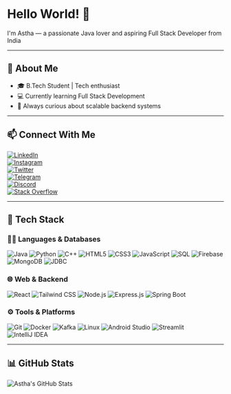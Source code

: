 # Hello World! 👋  
I'm Astha — a passionate Java lover and aspiring Full Stack Developer from India

---

## 🌟 About Me

- 🎓 B.Tech Student | Tech enthusiast  
- 💻 Currently learning Full Stack Development  
- 🌱 Always curious about scalable backend systems  


---

## 📫 Connect With Me

[![LinkedIn](https://img.shields.io/badge/LinkedIn-0077B5?style=for-the-badge&logo=linkedin&logoColor=white)](https://www.linkedin.com/in/astha-bharti)  
[![Instagram](https://img.shields.io/badge/Instagram-E4405F?style=for-the-badge&logo=instagram&logoColor=white)](https://instagram.com/astha.rya_)  
[![Twitter](https://img.shields.io/badge/Twitter-1DA1F2?style=for-the-badge&logo=twitter&logoColor=white)](https://twitter.com/asthabharti_)  
[![Telegram](https://img.shields.io/badge/Telegram-26A5E4?style=for-the-badge&logo=telegram&logoColor=white)](https://t.me/astharya2)  
[![Discord](https://img.shields.io/badge/Discord-5865F2?style=for-the-badge&logo=discord&logoColor=white)](https://discord.com/users/1199453436012394557)  
[![Stack Overflow](https://img.shields.io/badge/Stack_Overflow-FE7A16?style=for-the-badge&logo=stackoverflow&logoColor=white)](https://stackoverflow.com/users/21077791/jiya)

---

## 🧰 Tech Stack

### 👩‍💻 Languages & Databases

![Java](https://img.shields.io/badge/Java-ED8B00?style=for-the-badge&logo=openjdk&logoColor=white)
![Python](https://img.shields.io/badge/Python-3670A0?style=for-the-badge&logo=python&logoColor=white)
![C++](https://img.shields.io/badge/C++-00599C?style=for-the-badge&logo=c%2b%2b&logoColor=white)
![HTML5](https://img.shields.io/badge/HTML5-E34F26?style=for-the-badge&logo=html5&logoColor=white)
![CSS3](https://img.shields.io/badge/CSS3-1572B6?style=for-the-badge&logo=css3&logoColor=white)
![JavaScript](https://img.shields.io/badge/JavaScript-F7DF1E?style=for-the-badge&logo=javascript&logoColor=black)
![SQL](https://img.shields.io/badge/SQL-003B57?style=for-the-badge&logo=postgresql&logoColor=white)
![Firebase](https://img.shields.io/badge/Firebase-FFCA28?style=for-the-badge&logo=firebase&logoColor=black)
![MongoDB](https://img.shields.io/badge/MongoDB-4EA94B?style=for-the-badge&logo=mongodb&logoColor=white)
![JDBC](https://img.shields.io/badge/JDBC-003B57?style=for-the-badge&logo=java&logoColor=white)

### 🌐 Web & Backend

![React](https://img.shields.io/badge/React-20232A?style=for-the-badge&logo=react&logoColor=61DAFB)
![Tailwind CSS](https://img.shields.io/badge/Tailwind_CSS-06B6D4?style=for-the-badge&logo=tailwind-css&logoColor=white)
![Node.js](https://img.shields.io/badge/Node.js-339933?style=for-the-badge&logo=node.js&logoColor=white)
![Express.js](https://img.shields.io/badge/Express.js-000000?style=for-the-badge&logo=express&logoColor=white)
![Spring Boot](https://img.shields.io/badge/Spring_Boot-6DB33F?style=for-the-badge&logo=springboot&logoColor=white)

### ⚙️ Tools & Platforms

![Git](https://img.shields.io/badge/Git-F05032?style=for-the-badge&logo=git&logoColor=white)
![Docker](https://img.shields.io/badge/Docker-2496ED?style=for-the-badge&logo=docker&logoColor=white)
![Kafka](https://img.shields.io/badge/Apache_Kafka-231F20?style=for-the-badge&logo=apachekafka&logoColor=white)
![Linux](https://img.shields.io/badge/Linux-FCC624?style=for-the-badge&logo=linux&logoColor=black)
![Android Studio](https://img.shields.io/badge/Android_Studio-3DDC84?style=for-the-badge&logo=android-studio&logoColor=white)
![Streamlit](https://img.shields.io/badge/Streamlit-FF4B4B?style=for-the-badge&logo=streamlit&logoColor=white)
![IntelliJ IDEA](https://img.shields.io/badge/IntelliJ_IDEA-000000?style=for-the-badge&logo=intellijidea&logoColor=white)

---

## 📊 GitHub Stats

![Astha's GitHub Stats](https://github-readme-stats.vercel.app/api?username=Astha84&show_icons=true&theme=tokyonight)


<!--![Top Langs](https://github-readme-stats.vercel.app/api/top-langs/?username=yourusername&layout=compact&theme=tokyonight)
